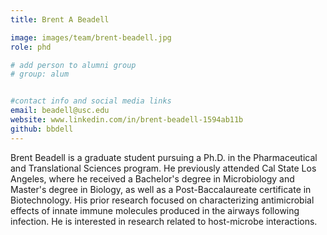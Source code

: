 ```yaml
---
title: Brent A Beadell

image: images/team/brent-beadell.jpg
role: phd

# add person to alumni group
# group: alum


#contact info and social media links
email: beadell@usc.edu
website: www.linkedin.com/in/brent-beadell-1594ab11b
github: bbdell
---
```


Brent Beadell is a graduate student pursuing a Ph.D. in the Pharmaceutical and Translational Sciences program.
He previously attended Cal State Los Angeles, where he received a Bachelor's degree in Microbiology and Master's degree in Biology, as well as a Post-Baccalaureate certificate in Biotechnology.
His prior research focused on characterizing antimicrobial effects of innate immune molecules produced in the airways following infection. He is interested in research related to host-microbe interactions.

